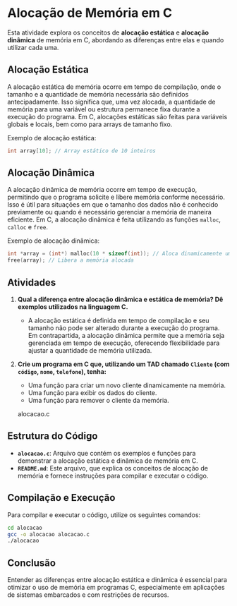 
# Alocação de Memória em C

Esta atividade explora os conceitos de **alocação estática** e **alocação dinâmica** de memória em C, abordando as diferenças entre elas e quando utilizar cada uma.

## Alocação Estática

A alocação estática de memória ocorre em tempo de compilação, onde o tamanho e a quantidade de memória necessária são definidos antecipadamente. Isso significa que, uma vez alocada, a quantidade de memória para uma variável ou estrutura permanece fixa durante a execução do programa. Em C, alocações estáticas são feitas para variáveis globais e locais, bem como para arrays de tamanho fixo.

Exemplo de alocação estática:

```c
int array[10]; // Array estático de 10 inteiros
```

## Alocação Dinâmica

A alocação dinâmica de memória ocorre em tempo de execução, permitindo que o programa solicite e libere memória conforme necessário. Isso é útil para situações em que o tamanho dos dados não é conhecido previamente ou quando é necessário gerenciar a memória de maneira eficiente. Em C, a alocação dinâmica é feita utilizando as funções `malloc`, `calloc` e `free`.

Exemplo de alocação dinâmica:

```c
int *array = (int*) malloc(10 * sizeof(int)); // Aloca dinamicamente um array de 10 inteiros
free(array); // Libera a memória alocada
```

## Atividades

1. **Qual a diferença entre alocação dinâmica e estática de memória? Dê exemplos utilizados na linguagem C.**

   - A alocação estática é definida em tempo de compilação e seu tamanho não pode ser alterado durante a execução do programa. Em contrapartida, a alocação dinâmica permite que a memória seja gerenciada em tempo de execução, oferecendo flexibilidade para ajustar a quantidade de memória utilizada.

2. **Crie um programa em C que, utilizando um TAD chamado `Cliente` (com `código`, `nome`, `telefone`), tenha:**
   - Uma função para criar um novo cliente dinamicamente na memória.
   - Uma função para exibir os dados do cliente.
   - Uma função para remover o cliente da memória.

   alocacao.c

## Estrutura do Código

- **`alocacao.c`**: Arquivo que contém os exemplos e funções para demonstrar a alocação estática e dinâmica de memória em C.
- **`README.md`**: Este arquivo, que explica os conceitos de alocação de memória e fornece instruções para compilar e executar o código.

## Compilação e Execução

Para compilar e executar o código, utilize os seguintes comandos:

```bash
cd alocacao
gcc -o alocacao alocacao.c
./alocacao
```

## Conclusão

Entender as diferenças entre alocação estática e dinâmica é essencial para otimizar o uso de memória em programas C, especialmente em aplicações de sistemas embarcados e com restrições de recursos.
